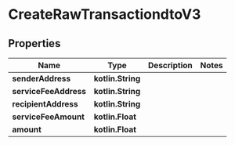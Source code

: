 
# CreateRawTransactiondtoV3

## Properties
| Name | Type | Description | Notes |
| ------------ | ------------- | ------------- | ------------- |
| **senderAddress** | **kotlin.String** |  |  |
| **serviceFeeAddress** | **kotlin.String** |  |  |
| **recipientAddress** | **kotlin.String** |  |  |
| **serviceFeeAmount** | **kotlin.Float** |  |  |
| **amount** | **kotlin.Float** |  |  |



